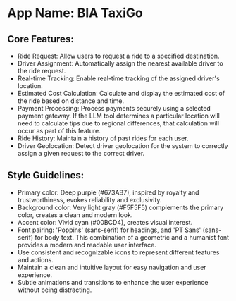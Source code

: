 # **App Name**: BIA TaxiGo

## Core Features:

- Ride Request: Allow users to request a ride to a specified destination.
- Driver Assignment: Automatically assign the nearest available driver to the ride request.
- Real-time Tracking: Enable real-time tracking of the assigned driver's location.
- Estimated Cost Calculation: Calculate and display the estimated cost of the ride based on distance and time.
- Payment Processing: Process payments securely using a selected payment gateway. If the LLM tool determines a particular location will need to calculate tips due to regional differences, that calculation will occur as part of this feature.
- Ride History: Maintain a history of past rides for each user.
- Driver Geolocation: Detect driver geolocation for the system to correctly assign a given request to the correct driver.

## Style Guidelines:

- Primary color: Deep purple (#673AB7), inspired by royalty and trustworthiness, evokes reliability and exclusivity.
- Background color: Very light gray (#F5F5F5) complements the primary color, creates a clean and modern look.
- Accent color: Vivid cyan (#00BCD4), creates visual interest.
- Font pairing: 'Poppins' (sans-serif) for headings, and 'PT Sans' (sans-serif) for body text. This combination of a geometric and a humanist font provides a modern and readable user interface.
- Use consistent and recognizable icons to represent different features and actions.
- Maintain a clean and intuitive layout for easy navigation and user experience.
- Subtle animations and transitions to enhance the user experience without being distracting.
